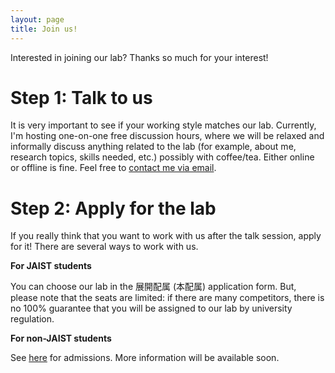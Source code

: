 ```yaml
---
layout: page
title: Join us!
---
```


Interested in joining our lab? Thanks so much for your interest!


# Step 1: Talk to us

It is very important to see if your working style matches our lab.
Currently, I'm hosting one-on-one free discussion hours, where we will be relaxed and informally discuss anything related to the lab (for example, about me, research topics, skills needed, etc.) possibly with coffee/tea.
Either online or offline is fine.
Feel free to [contact me via email](https://rebelsnlu-jaist.github.io/contact.html).


# Step 2: Apply for the lab

If you really think that you want to work with us after the talk session, apply for it! There are several ways to work with us.


**For JAIST students**

You can choose our lab in the 展開配属 (本配属) application form.
But, please note that the seats are limited: if there are many competitors, there is no 100% guarantee that you will be assigned to our lab by university regulation.

**For non-JAIST students**

See [here](https://www.jaist.ac.jp/english/admissions/) for admissions.
More information will be available soon.
